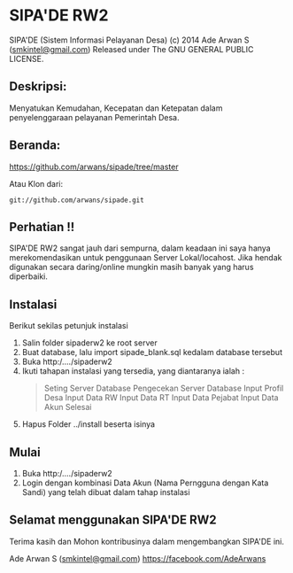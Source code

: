 SIPA'DE RW2
======

SIPA'DE (Sistem Informasi Pelayanan Desa)
(c) 2014 Ade Arwan S (smkintel@gmail.com)
Released under The GNU GENERAL PUBLIC LICENSE.

## Deskripsi:

Menyatukan Kemudahan, Kecepatan dan Ketepatan dalam penyelenggaraan pelayanan Pemerintah Desa.

## Beranda:

  https://github.com/arwans/sipade/tree/master

Atau Klon dari:

    git://github.com/arwans/sipade.git

## Perhatian !!
SIPA'DE RW2 sangat jauh dari sempurna, dalam keadaan ini saya hanya merekomendasikan untuk penggunaan Server Lokal/locahost.
Jika hendak digunakan secara daring/online mungkin masih banyak yang harus diperbaiki. 

## Instalasi
Berikut sekilas petunjuk instalasi

1. Salin folder sipaderw2 ke root server
2. Buat database, lalu import sipade_blank.sql kedalam database tersebut
3. Buka http:/..../sipaderw2
4. Ikuti tahapan instalasi yang tersedia, yang diantaranya ialah :
    > Seting Server Database
    > Pengecekan Server Database
    > Input Profil Desa
    > Input Data RW
    > Input Data RT
    > Input Data Pejabat
    > Input Data Akun
    > Selesai
5. Hapus Folder ../install beserta isinya

## Mulai
1. Buka http:/..../sipaderw2
2. Login dengan kombinasi Data Akun (Nama Perngguna dengan Kata Sandi) yang telah dibuat dalam tahap instalasi

## Selamat menggunakan SIPA'DE RW2
Terima kasih dan Mohon kontribusinya dalam mengembangkan SIPA'DE ini. 

Ade Arwan S (smkintel@gmail.com)
https://facebook.com/AdeArwans
